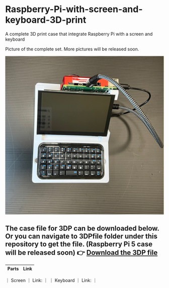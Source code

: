 # Raspberry-Pi-with-screen-and-keyboard-3D-print
A complete 3D print case that integrate Raspberry Pi with a screen and keyboard

Picture of the complete set. More pictures will be released soon.

![Raspberry Pi 4 with bluetooth keyboard](images/IMG_9604.jpg)

The case file for 3DP can be downloaded below. Or you can navigate to 3DPfile folder under this repository to get the file. (Raspberry Pi 5 case will be released soon)
👉 [Download the 3DP file](https://github.com/MiaoReynolds/Raspberry-Pi-with-screen-and-keyboard-3D-print/raw/main/3DPfile/)
---
| Parts | Link |
|--------|------|
｜ Screen ｜ Link: ｜
｜ Keyboard ｜ Link: ｜
